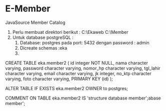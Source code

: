 # E-Member
 JavaSource Member Catalog

1. Perlu membuat direktori berikut :
   C:\Ekaweb 
   C:\Member
2. Untuk database postgreSQL :
   1. Database: postgres pada port: 5432 dengan password : admin
   1. Dicreate schemas :eka
   2. 

CREATE TABLE eka.member2
(
    id integer NOT NULL,
    nama character varying,
    password character varying,
    nomor_hp character varying,
    tgl_lahir character varying,
    email character varying,
    jk integer,
    no_ktp character varying,
    foto character varying,
    PRIMARY KEY (id)
);

ALTER TABLE IF EXISTS eka.member2
    OWNER to postgres;

COMMENT ON TABLE eka.member2
    IS 'structure database member';abase member';
